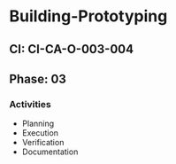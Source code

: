 # Building-Prototyping

## CI: CI-CA-O-003-004
## Phase: 03

### Activities
- Planning
- Execution
- Verification
- Documentation
